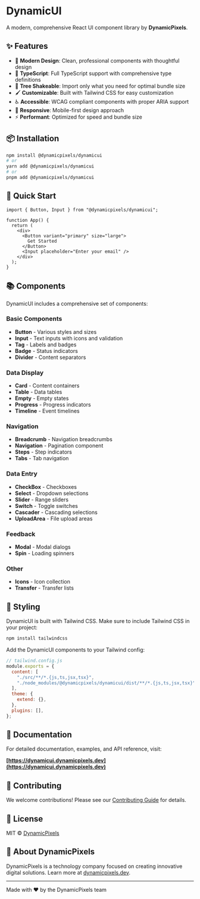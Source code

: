# DynamicUI

A modern, comprehensive React UI component library by **DynamicPixels**.

## ✨ Features

- 🎨 **Modern Design**: Clean, professional components with thoughtful design
- 🔧 **TypeScript**: Full TypeScript support with comprehensive type definitions
- 🎯 **Tree Shakeable**: Import only what you need for optimal bundle size
- 🖌️ **Customizable**: Built with Tailwind CSS for easy customization
- ♿ **Accessible**: WCAG compliant components with proper ARIA support
- 📱 **Responsive**: Mobile-first design approach
- ⚡ **Performant**: Optimized for speed and bundle size

## 📦 Installation

```bash
npm install @dynamicpixels/dynamicui
# or
yarn add @dynamicpixels/dynamicui
# or
pnpm add @dynamicpixels/dynamicui
```

## 🚀 Quick Start

```tsx
import { Button, Input } from "@dynamicpixels/dynamicui";

function App() {
  return (
    <div>
      <Button variant="primary" size="large">
        Get Started
      </Button>
      <Input placeholder="Enter your email" />
    </div>
  );
}
```

## 📚 Components

DynamicUI includes a comprehensive set of components:

### Basic Components

- **Button** - Various styles and sizes
- **Input** - Text inputs with icons and validation
- **Tag** - Labels and badges
- **Badge** - Status indicators
- **Divider** - Content separators

### Data Display

- **Card** - Content containers
- **Table** - Data tables
- **Empty** - Empty states
- **Progress** - Progress indicators
- **Timeline** - Event timelines

### Navigation

- **Breadcrumb** - Navigation breadcrumbs
- **Navigation** - Pagination component
- **Steps** - Step indicators
- **Tabs** - Tab navigation

### Data Entry

- **CheckBox** - Checkboxes
- **Select** - Dropdown selections
- **Slider** - Range sliders
- **Switch** - Toggle switches
- **Cascader** - Cascading selections
- **UploadArea** - File upload areas

### Feedback

- **Modal** - Modal dialogs
- **Spin** - Loading spinners

### Other

- **Icons** - Icon collection
- **Transfer** - Transfer lists

## 🎨 Styling

DynamicUI is built with Tailwind CSS. Make sure to include Tailwind CSS in your project:

```bash
npm install tailwindcss
```

Add the DynamicUI components to your Tailwind config:

```js
// tailwind.config.js
module.exports = {
  content: [
    "./src/**/*.{js,ts,jsx,tsx}",
    "./node_modules/@dynamicpixels/dynamicui/dist/**/*.{js,ts,jsx,tsx}",
  ],
  theme: {
    extend: {},
  },
  plugins: [],
};
```

## 📖 Documentation

For detailed documentation, examples, and API reference, visit:

**[https://dynamicui.dynamicpixels.dev](https://dynamicui.dynamicpixels.dev)**

## 🤝 Contributing

We welcome contributions! Please see our [Contributing Guide](CONTRIBUTING.md) for details.

## 📄 License

MIT © [DynamicPixels](https://dynamicpixels.dev)

## 🏢 About DynamicPixels

DynamicPixels is a technology company focused on creating innovative digital solutions. Learn more at [dynamicpixels.dev](https://dynamicpixels.dev).

---

Made with ❤️ by the DynamicPixels team
